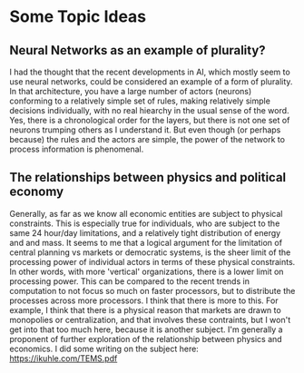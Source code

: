 # Some Topic Ideas

## Neural Networks as an example of plurality?
I had the thought that the recent developments in AI, which mostly seem to use neural networks,
could be considered an example of a form of plurality. In that architecture, you have a large number of 
actors (neurons) conforming to a relatively simple set of rules, making relatively simple decisions individually, with
no real hiearchy in the usual sense of the word. Yes, there is a chronological order for the layers,
but there is not one set of neurons trumping others as I understand it. But even though (or perhaps because) the rules 
and the actors are simple, the power of the network to process information is phenomenal.

## The relationships between physics and political economy
Generally, as far as we know all economic entities are subject to physical constraints. This is especially true for
individuals, who are subject to the same 24 hour/day limitations, and a relatively tight distribution of energy and 
and mass. It seems to me that a logical argument for the limitation of central planning vs markets or democratic systems,
is the sheer limit of the processing power of individual actors in terms of these physical constraints. In other words,
with more 'vertical' organizations, there is a lower limit on processing power. This can be compared to the recent trends
in computation to not focus so much on faster processors, but to distribute the processes across more processors. 
I think that there is more to this. For example, I think that there is a physical reason that markets are drawn to 
monopolies or centralization, and that involves these contraints, but I won't get into that too much here, 
because it is another subject. I'm generally a proponent of further exploration of the relationship between physics and 
economics. I did some writing on the subject here: https://ikuhle.com/TEMS.pdf 
